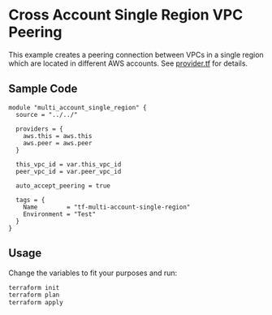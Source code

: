 # Cross Account Single Region VPC Peering

This example creates a peering connection between VPCs in a single region which are located in different AWS accounts.
See [provider.tf](provider.tf) for details.

## Sample Code

```
module "multi_account_single_region" {
  source = "../../"

  providers = {
    aws.this = aws.this
    aws.peer = aws.peer
  }

  this_vpc_id = var.this_vpc_id
  peer_vpc_id = var.peer_vpc_id

  auto_accept_peering = true

  tags = {
    Name        = "tf-multi-account-single-region"
    Environment = "Test"
  }
}
```

## Usage

Change the variables to fit your purposes and run:

```bash
terraform init
terraform plan
terraform apply
```
